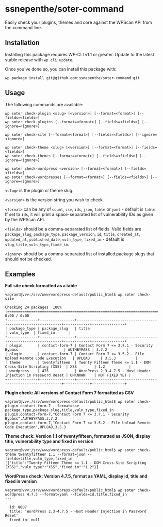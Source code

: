 ssnepenthe/soter-command
========================

Easily check your plugins, themes and core against the WPScan API from the command line.

## Installation

Installing this package requires WP-CLI v1.1 or greater. Update to the latest stable release with `wp cli update`.

Once you've done so, you can install this package with:

    wp package install git@github.com:ssnepenthe/soter-command.git

## Usage

The following commands are available:

```
wp soter check-plugin <slug> [<version>] [--format=<format>] [--fields=<fields>]
wp soter check-plugins [--format=<format>] [--fields=<fields>] [--ignore=<ignore>]

wp soter check-site [--format=<format>] [--fields=<fields>] [--ignore=<ignore>]

wp soter check-theme <slug> [<version>] [--format=<format>] [--fields=<fields>]
wp soter check-themes [--format=<format>] [--fields=<fields>] [--ignore=<ignore>]

wp soter check-wordpress <version> [--format=<format>] [--fields=<fields>]
wp soter check-wordpresses [--format=<format>] [--fields=<fields>] [--ignore=<ignore>]
```

`<slug>` is the plugin or theme slug.

`<version>` is the version string you wish to check.

`<format>` can be any of `count`, `csv`, `ids`, `json`, `table` or `yaml` - default is `table`. If set to `ids`, it will print a space-separated list of vulnerability IDs as given by the WPScan API.

`<fields>` should be a comma-separated list of fields. Valid fields are `package_slug`, `package_type`, `package_version`, `id`, `title`, `created_at`, `updated_at`, `published_date`, `vuln_type`, `fixed_in` - default is `slug,title,vuln_type,fixed_in`.

`<ignore>` should be a comma-separated list of installed package slugs that should not be checked.

## Examples

**Full site check formatted as a table**

```
vagrant@vvv:/srv/www/wordpress-default/public_html$ wp soter check-site

Checking 24 packages  100% [==============================================================================] 0:00 / 0:00
+--------------+----------------+---------------------------------------------------------------+------------+---------------+
| package_type | package_slug   | title                                                         | vuln_type  | fixed_in      |
+--------------+----------------+---------------------------------------------------------------+------------+---------------+
| plugin       | contact-form-7 | Contact Form 7 <= 3.7.1 - Security Bypass                     | AUTHBYPASS | 3.7.2         |
| plugin       | contact-form-7 | Contact Form 7 <= 3.5.2 - File Upload Remote Code Execution   | UPLOAD     | 3.5.3         |
| theme        | twentyfifteen  | Twenty Fifteen Theme <= 1.1 - DOM Cross-Site Scripting (XSS)  | XSS        | 1.2           |
| wordpress    | 475            | WordPress 2.3-4.7.5 - Host Header Injection in Password Reset | UNKNOWN    | NOT FIXED YET |
+--------------+----------------+---------------------------------------------------------------+------------+---------------+
```

**Plugin check: All versions of Contact Form 7 formatted as CSV**

```
vagrant@vvv:/srv/www/wordpress-default/public_html$ wp soter check-plugin contact-form-7 --format=csv
package_type,package_slug,title,vuln_type,fixed_in
plugin,contact-form-7,"Contact Form 7 <= 3.7.1 - Security Bypass",AUTHBYPASS,3.7.2
plugin,contact-form-7,"Contact Form 7 <= 3.5.2 - File Upload Remote Code Execution",UPLOAD,3.5.3
```

**Theme check: Version 1.1 of twentyfifteen, formatted as JSON, display title, vulnerability type and fixed in version**

```
vagrant@vvv:/srv/www/wordpress-default/public_html$ wp soter check-theme twentyfifteen 1.1 --format=json --fields=title,vuln_type,fixed_in
[{"title":"Twenty Fifteen Theme <= 1.1 - DOM Cross-Site Scripting (XSS)","vuln_type":"XSS","fixed_in":"1.2"}]
```

**WordPress check: Version 4.7.5, format as YAML, display id, title and fixed in version**

```
vagrant@vvv:/srv/www/wordpress-default/public_html$ wp soter check-wordpress 4.7.5 --format=yaml --fields=id,title,fixed_in
---
-
  id: 8807
  title: 'WordPress 2.3-4.7.5 - Host Header Injection in Password Reset'
  fixed_in: null
```
